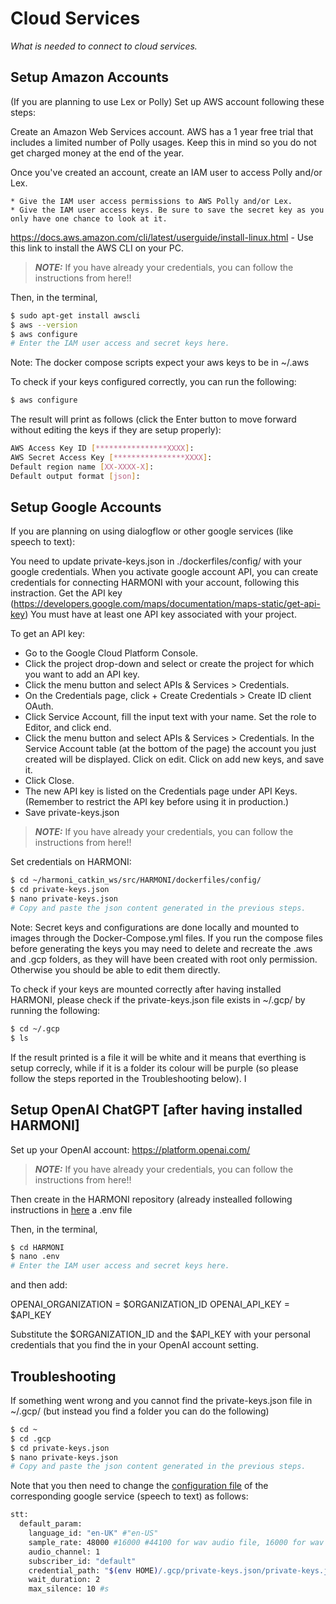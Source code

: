 # Cloud Services

_What is needed to connect to cloud services._




## Setup Amazon Accounts
(If you are planning to use Lex or Polly) Set up AWS account following these steps: 

Create an Amazon Web Services account. AWS has a 1 year free trial that includes a limited number of Polly usages.
Keep this in mind so you do not get charged money at the end of the year.

Once you've created an account, create an IAM user to access Polly and/or Lex.

    * Give the IAM user access permissions to AWS Polly and/or Lex.
    * Give the IAM user access keys. Be sure to save the secret key as you only have one chance to look at it.
    
https://docs.aws.amazon.com/cli/latest/userguide/install-linux.html - Use this link to install the AWS CLI on your PC.

> **_NOTE:_** If you have already your credentials, you can follow the instructions from here!!

Then, in the terminal,
```bash
$ sudo apt-get install awscli
$ aws --version
$ aws configure
# Enter the IAM user access and secret keys here.
```

Note: The docker compose scripts expect your aws keys to be in ~/.aws



To check if your keys configured correctly, you can run the following:
```bash
$ aws configure
```

The result will print as follows (click the Enter button to move forward without editing the keys if they are setup properly):

```bash
AWS Access Key ID [****************XXXX]: 
AWS Secret Access Key [****************XXXX]: 
Default region name [XX-XXXX-X]: 
Default output format [json]: 
```


## Setup Google Accounts
If you are planning on using dialogflow or other google services (like speech to text):

You need to update private-keys.json in ./dockerfiles/config/ with your google credentials.
When you activate google account API, you can create credentials for connecting HARMONI with your account, following this instraction.
Get the API key (https://developers.google.com/maps/documentation/maps-static/get-api-key)
You must have at least one API key associated with your project.

To get an API key:

* Go to the Google Cloud Platform Console.
* Click the project drop-down and select or create the project for which you want to add an API key.
* Click the menu button and select APIs & Services > Credentials.
* On the Credentials page, click + Create Credentials > Create ID client OAuth.
* Click Service Account, fill the input text with your name. Set the role to Editor, and click end.
* Click the menu button and select APIs & Services > Credentials. In the Service Account table (at the bottom of the page) the account you just created will be displayed. Click on edit. Click on add new keys, and save it.
* Click Close.
* The new API key is listed on the Credentials page under API Keys.
(Remember to restrict the API key before using it in production.)
* Save private-keys.json

> **_NOTE:_** If you have already your credentials, you can follow the instructions from here!!


Set credentials on HARMONI:

```bash
$ cd ~/harmoni_catkin_ws/src/HARMONI/dockerfiles/config/
$ cd private-keys.json
$ nano private-keys.json
# Copy and paste the json content generated in the previous steps.
```


Note: Secret keys and configurations are done locally and mounted to images through the Docker-Compose.yml files. If you run the compose files before generating the keys you may need to delete and recreate the .aws and .gcp folders, as they will have been created with root only permission. Otherwise you should be able to edit them directly.

To check if your keys are mounted correctly after having installed HARMONI, please check if the private-keys.json file exists in ~/.gcp/ by running the following:
```bash
$ cd ~/.gcp
$ ls
```

If the result printed is a file it will be white and it means that everthing is setup correcly, while if it is a folder its colour will be purple (so please follow the steps reported in the Troubleshooting below).
I


## Setup OpenAI ChatGPT [after having installed HARMONI]
Set up your OpenAI account: https://platform.openai.com/

> **_NOTE:_** If you have already your credentials, you can follow the instructions from here!!


Then create in the HARMONI repository (already instealled following instructions in [here](https://harmoni-20.readthedocs.io/en/latest/quickstart/Docker-Quickstart.html#setup) a .env file

Then, in the terminal,
```bash
$ cd HARMONI
$ nano .env
# Enter the IAM user access and secret keys here.
```
and then add:

OPENAI_ORGANIZATION = $ORGANIZATION_ID
OPENAI_API_KEY = $API_KEY

Substitute the $ORGANIZATION_ID and the $API_KEY with your personal credentials that you find the in your OpenAI account setting. 


## Troubleshooting

If something went wrong and you cannot find the private-keys.json file in ~/.gcp/ (but instead you find a folder you can do the following)

```bash
$ cd ~
$ cd .gcp
$ cd private-keys.json
$ nano private-keys.json
# Copy and paste the json content generated in the previous steps.
```

Note that you then need to change the [configuration file](https://github.com/micolspitale93/HARMONI/blob/dev/harmoni2.0/harmoni_detectors/harmoni_stt/config/google_configuration.yaml) of the corresponding google service (speech to text) as follows:
```bash
stt:
  default_param:
    language_id: "en-UK" #"en-US"
    sample_rate: 48000 #16000 #44100 for wav audio file, 16000 for wav file from mic, 48000
    audio_channel: 1
    subscriber_id: "default"
    credential_path: "$(env HOME)/.gcp/private-keys.json/private-keys.json" #path where private keys are mounted, if the credentials mount correctly this should be "$(env HOME)/.gcp/private-keys.json"
    wait_duration: 2
    max_silence: 10 #s

```
